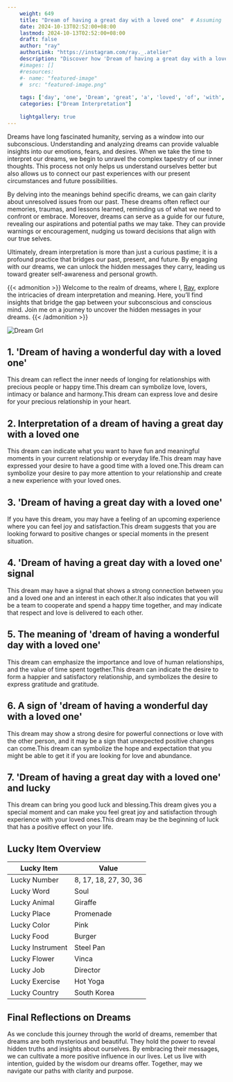 ```yaml
---
    weight: 649
    title: "Dream of having a great day with a loved one"  # Assuming 'title' column exists
    date: 2024-10-13T02:52:00+08:00
    lastmod: 2024-10-13T02:52:00+08:00
    draft: false
    author: "ray"
    authorLink: "https://instagram.com/ray._.atelier"
    description: "Discover how 'Dream of having a great day with a loved one' can interpret your future and uncover its significant meanings in your life."
    #images: []
    #resources:
    #- name: "featured-image"
    #  src: "featured-image.png"
    
    tags: ['day', 'one', 'Dream', 'great', 'a', 'loved', 'of', 'with', 'having']
    categories: ["Dream Interpretation"]
    
    lightgallery: true
---
```

    
Dreams have long fascinated humanity, serving as a window into our subconscious. Understanding and analyzing dreams can provide valuable insights into our emotions, fears, and desires. When we take the time to interpret our dreams, we begin to unravel the complex tapestry of our inner thoughts. This process not only helps us understand ourselves better but also allows us to connect our past experiences with our present circumstances and future possibilities.

By delving into the meanings behind specific dreams, we can gain clarity about unresolved issues from our past. These dreams often reflect our memories, traumas, and lessons learned, reminding us of what we need to confront or embrace. Moreover, dreams can serve as a guide for our future, revealing our aspirations and potential paths we may take. They can provide warnings or encouragement, nudging us toward decisions that align with our true selves.

Ultimately, dream interpretation is more than just a curious pastime; it is a profound practice that bridges our past, present, and future. By engaging with our dreams, we can unlock the hidden messages they carry, leading us toward greater self-awareness and personal growth.

{{< admonition >}}
Welcome to the realm of dreams, where I, [Ray](https://instagram.com/ray._.atelier), explore the intricacies of dream interpretation and meaning. Here, you’ll find insights that bridge the gap between your subconscious and conscious mind. Join me on a journey to uncover the hidden messages in your dreams.
{{< /admonition >}}

![Dream Grl](https://cdn.pixabay.com/photo/2017/11/02/03/35/gothic-2910057_1280.jpg "Dream Grl")

## 1. 'Dream of having a wonderful day with a loved one'
This dream can reflect the inner needs of longing for relationships with precious people or happy time.This dream can symbolize love, lovers, intimacy or balance and harmony.This dream can express love and desire for your precious relationship in your heart.

## 2. Interpretation of a dream of having a great day with a loved one
This dream can indicate what you want to have fun and meaningful moments in your current relationship or everyday life.This dream may have expressed your desire to have a good time with a loved one.This dream can symbolize your desire to pay more attention to your relationship and create a new experience with your loved ones.

## 3. 'Dream of having a great day with a loved one'
If you have this dream, you may have a feeling of an upcoming experience where you can feel joy and satisfaction.This dream suggests that you are looking forward to positive changes or special moments in the present situation.

## 4. 'Dream of having a great day with a loved one' signal
This dream may have a signal that shows a strong connection between you and a loved one and an interest in each other.It also indicates that you will be a team to cooperate and spend a happy time together, and may indicate that respect and love is delivered to each other.

## 5. The meaning of 'dream of having a wonderful day with a loved one'
This dream can emphasize the importance and love of human relationships, and the value of time spent together.This dream can indicate the desire to form a happier and satisfactory relationship, and symbolizes the desire to express gratitude and gratitude.

## 6. A sign of 'dream of having a wonderful day with a loved one'
This dream may show a strong desire for powerful connections or love with the other person, and it may be a sign that unexpected positive changes can come.This dream can symbolize the hope and expectation that you might be able to get it if you are looking for love and abundance.

## 7. 'Dream of having a great day with a loved one' and lucky
This dream can bring you good luck and blessing.This dream gives you a special moment and can make you feel great joy and satisfaction through experience with your loved ones.This dream may be the beginning of luck that has a positive effect on your life.

## Lucky Item Overview
| Lucky Item          | Value              |
|---------------|--------------------|
| Lucky Number        | 8, 17, 18, 27, 30, 36  |
| Lucky Word          | Soul |
| Lucky Animal        | Giraffe |
| Lucky Place         | Promenade     |
| Lucky Color         | Pink     |
| Lucky Food          | Burger      |
| Lucky Instrument    | Steel Pan |
| Lucky Flower        | Vinca    |
| Lucky Job           | Director       |
| Lucky Exercise      | Hot Yoga  |
| Lucky Country       | South Korea    |


##  Final Reflections on Dreams

As we conclude this journey through the world of dreams, remember that dreams are both mysterious and beautiful. They hold the power to reveal hidden truths and insights about ourselves. By embracing their messages, we can cultivate a more positive influence in our lives. Let us live with intention, guided by the wisdom our dreams offer. Together, may we navigate our paths with clarity and purpose.
